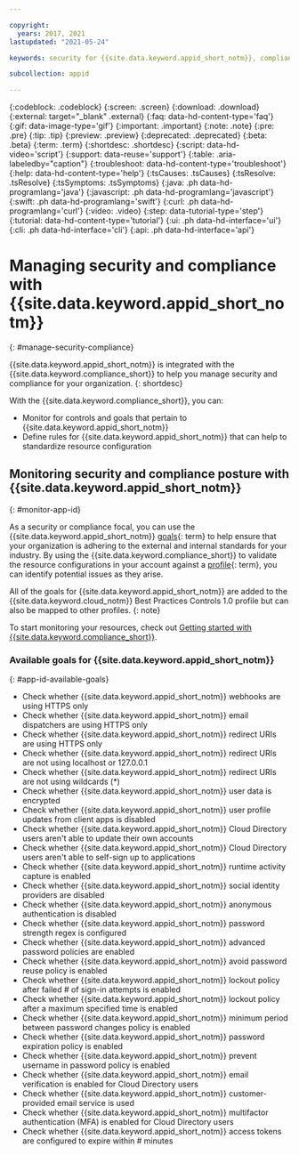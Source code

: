 ```yaml
---

copyright:
  years: 2017, 2021
lastupdated: "2021-05-24"

keywords: security for {{site.data.keyword.appid_short_notm}}, compliance for {{site.data.keyword.appid_short_notm}}, security and compliance for {{site.data.keyword.appid_short_notm}}, rules for {{site.data.keyword.appid_short_notm}}, 

subcollection: appid

---
```


{:codeblock: .codeblock}
{:screen: .screen}
{:download: .download}
{:external: target="_blank" .external}
{:faq: data-hd-content-type='faq'}
{:gif: data-image-type='gif'}
{:important: .important}
{:note: .note}
{:pre: .pre}
{:tip: .tip}
{:preview: .preview}
{:deprecated: .deprecated}
{:beta: .beta}
{:term: .term}
{:shortdesc: .shortdesc}
{:script: data-hd-video='script'}
{:support: data-reuse='support'}
{:table: .aria-labeledby="caption"}
{:troubleshoot: data-hd-content-type='troubleshoot'}
{:help: data-hd-content-type='help'}
{:tsCauses: .tsCauses}
{:tsResolve: .tsResolve}
{:tsSymptoms: .tsSymptoms}
{:java: .ph data-hd-programlang='java'}
{:javascript: .ph data-hd-programlang='javascript'}
{:swift: .ph data-hd-programlang='swift'}
{:curl: .ph data-hd-programlang='curl'}
{:video: .video}
{:step: data-tutorial-type='step'}
{:tutorial: data-hd-content-type='tutorial'}
{:ui: .ph data-hd-interface='ui'}
{:cli: .ph data-hd-interface='cli'}
{:api: .ph data-hd-interface='api'}


# Managing security and compliance with {{site.data.keyword.appid_short_notm}}
{: #manage-security-compliance}

{{site.data.keyword.appid_short_notm}} is integrated with the {{site.data.keyword.compliance_short}} to help you manage security and compliance for your organization.
{: shortdesc}

With the {{site.data.keyword.compliance_short}}, you can:

* Monitor for controls and goals that pertain to {{site.data.keyword.appid_short_notm}}
* Define rules for {{site.data.keyword.appid_short_notm}} that can help to standardize resource configuration

## Monitoring security and compliance posture with {{site.data.keyword.appid_short_notm}}
{: #monitor-app-id}

As a security or compliance focal, you can use the {{site.data.keyword.appid_short_notm}} [goals](#x2117978){: term} to help ensure that your organization is adhering to the external and internal standards for your industry. By using the {{site.data.keyword.compliance_short}} to validate the resource configurations in your account against a [profile](#x2034950){: term}, you can identify potential issues as they arise.

All of the goals for {{site.data.keyword.appid_short_notm}} are added to the {{site.data.keyword.cloud_notm}} Best Practices Controls 1.0 profile but can also be mapped to other profiles.
{: note}

To start monitoring your resources, check out [Getting started with {{site.data.keyword.compliance_short}}](/docs/security-compliance?topic=security-compliance-getting-started).

### Available goals for {{site.data.keyword.appid_short_notm}} 
{: #app-id-available-goals}

* Check whether {{site.data.keyword.appid_short_notm}} webhooks are using HTTPS only
* Check whether {{site.data.keyword.appid_short_notm}} email dispatchers are using HTTPS only
* Check whether {{site.data.keyword.appid_short_notm}} redirect URIs are using HTTPS only
* Check whether {{site.data.keyword.appid_short_notm}} redirect URIs are not using localhost or 127.0.0.1
* Check whether {{site.data.keyword.appid_short_notm}} redirect URIs are not using wildcards (*)
* Check whether {{site.data.keyword.appid_short_notm}} user data is encrypted
* Check whether {{site.data.keyword.appid_short_notm}} user profile updates from client apps is disabled
* Check whether {{site.data.keyword.appid_short_notm}} Cloud Directory users aren't able to update their own accounts
* Check whether {{site.data.keyword.appid_short_notm}} Cloud Directory users aren't able to self-sign up to applications
* Check whether {{site.data.keyword.appid_short_notm}} runtime activity capture is enabled
* Check whether {{site.data.keyword.appid_short_notm}} social identity providers are disabled
* Check whether {{site.data.keyword.appid_short_notm}} anonymous authentication is disabled
* Check whether {{site.data.keyword.appid_short_notm}} password strength regex is configured
* Check whether {{site.data.keyword.appid_short_notm}} advanced password policies are enabled
* Check whether {{site.data.keyword.appid_short_notm}} avoid password reuse policy is enabled
* Check whether {{site.data.keyword.appid_short_notm}} lockout policy after failed # of sign-in attempts is enabled
* Check whether {{site.data.keyword.appid_short_notm}} lockout policy after a maximum specified time is enabled
* Check whether {{site.data.keyword.appid_short_notm}} minimum period between password changes policy is enabled
* Check whether {{site.data.keyword.appid_short_notm}} password expiration policy is enabled
* Check whether {{site.data.keyword.appid_short_notm}} prevent username in password policy is enabled
* Check whether {{site.data.keyword.appid_short_notm}} email verification is enabled for Cloud Directory users
* Check whether {{site.data.keyword.appid_short_notm}} customer-provided email service is used
* Check whether {{site.data.keyword.appid_short_notm}} multifactor authentication (MFA) is enabled for Cloud Directory users
* Check whether {{site.data.keyword.appid_short_notm}} access tokens are configured to expire within # minutes
